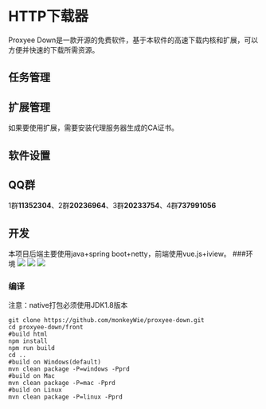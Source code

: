 # HTTP下载器
Proxyee Down是一款开源的免费软件，基于本软件的高速下载内核和扩展，可以方便并快速的下载所需资源。
## 任务管理

## 扩展管理
如果要使用扩展，需要安装代理服务器生成的CA证书。

## 软件设置

## QQ群
1群**11352304**、2群**20236964**、3群**20233754**、4群**737991056**

## 开发
本项目后端主要使用java+spring boot+netty，前端使用vue.js+iview。
###环境
  ![](https://img.shields.io/badge/JAVA-1.8-brightgreen.svg) ![](https://img.shields.io/badge/maven-3.0%2B-brightgreen.svg) ![](https://img.shields.io/badge/node.js-8.0%2B-brightgreen.svg)
### 编译
注意：native打包必须使用JDK1.8版本
```
git clone https://github.com/monkeyWie/proxyee-down.git
cd proxyee-down/front
#build html
npm install
npm run build
cd ..
#build on Windows(default)
mvn clean package -P=windows -Pprd
#build on Mac
mvn clean package -P=mac -Pprd
#build on Linux
mvn clean package -P=linux -Pprd
```